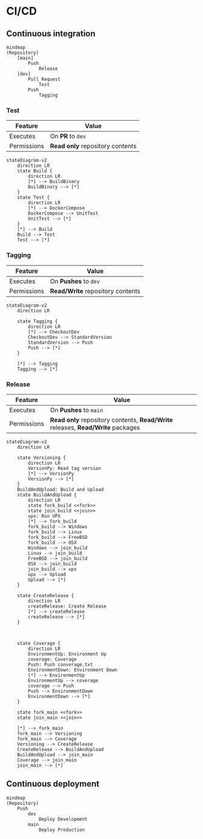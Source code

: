 # CI/CD

## Continuous integration

```mermaid
mindmap
(Repository)
	[main]
		Push
			Release
	[dev]
		Pull Request
			Test
		Push
			Tagging
```

### Test

| Feature     | Value                             |
| ----------- | --------------------------------- |
| Executes    | On **PR** to `dev`                |
| Permissions | **Read only** repository contents |

```mermaid
stateDiagram-v2
	direction LR
	state Build {
		direction LR
        [*] --> BuildBinary
        BuildBinary --> [*]
    }
    state Test {
		direction LR
        [*] --> DockerCompose
        DockerCompose --> UnitTest
        UnitTest --> [*]
    }
	[*] --> Build
	Build --> Test
	Test --> [*]
```

### Tagging

| Feature     | Value                              |
| ----------- | ---------------------------------- |
| Executes    | On **Pushes** to `dev`             |
| Permissions | **Read/Write** repository contents |

```mermaid
stateDiagram-v2
	direction LR
	
	state Tagging {
		direction LR
        [*] --> CheckoutDev
        CheckoutDev --> StandardVersion
        StandardVersion --> Push
        Push --> [*]
    }
    
    [*] --> Tagging
    Tagging --> [*]
```

### Release

| Feature     | Value                                                        |
| ----------- | ------------------------------------------------------------ |
| Executes    | On **Pushes** to `main`                                      |
| Permissions | **Read only** repository contents, **Read/Write** releases, **Read/Write** packages |

```mermaid
stateDiagram-v2
	direction LR
	
	state Versioning {
		direction LR
		VersionPy: Read tag version
		[*] --> VersionPy
		VersionPy --> [*]
	}
	BuildAndUpload: Build and Upload
	state BuildAndUpload {
		direction LR
		state fork_build <<fork>>
		state join_build <<join>>
		upx: Run UPX
		[*] --> fork_build
		fork_build --> Windows
		fork_build --> Linux
		fork_build --> FreeBSD
		fork_build --> OSX
		Windows --> join_build
		Linux --> join_build
		FreeBSD --> join_build
		OSX --> join_build
		join_build --> upx
		upx --> Upload
		Upload --> [*]
	}
	
	state CreateRelease {
		direction LR
		createRelease: Create Release
		[*] --> createRelease
		createRelease --> [*]
	}
	
	
	
	state Coverage {
		direction LR
		EnvironmentUp: Environment Up
		coverage: Coverage
		Push: Push converage.txt
		EnvironmentDown: Environment Down
		[*] --> EnvironmentUp
		EnvironmentUp --> coverage
		coverage --> Push
		Push --> EnvironmentDown
		EnvironmentDown --> [*]
	}
	
	state fork_main <<fork>>
	state join_main <<join>>
	
	[*] --> fork_main
	fork_main --> Versioning
	fork_main --> Coverage
	Versioning --> CreateRelease
	CreateRelease --> BuildAndUpload
	BuildAndUpload --> join_main
	Coverage --> join_main
	join_main --> [*]
```

## Continuous deployment

```mermaid
mindmap
(Repository)
	Push
        dev
        	Deploy Development
        main
        	Deploy Production
```

